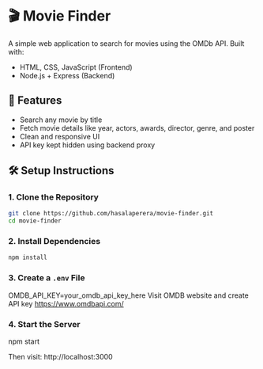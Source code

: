 # 🎬 Movie Finder

A simple web application to search for movies using the OMDb API. Built with:

- HTML, CSS, JavaScript (Frontend)
- Node.js + Express (Backend)

## 🚀 Features

- Search any movie by title
- Fetch movie details like year, actors, awards, director, genre, and poster
- Clean and responsive UI
- API key kept hidden using backend proxy

## 🛠️ Setup Instructions

### 1. Clone the Repository

```bash
git clone https://github.com/hasalaperera/movie-finder.git
cd movie-finder
```
### 2. Install Dependencies
```bash
npm install
```
### 3. Create a `.env` File

OMDB_API_KEY=your_omdb_api_key_here
Visit OMDB website and create API key https://www.omdbapi.com/

### 4. Start the Server

npm start

Then visit: http://localhost:3000
